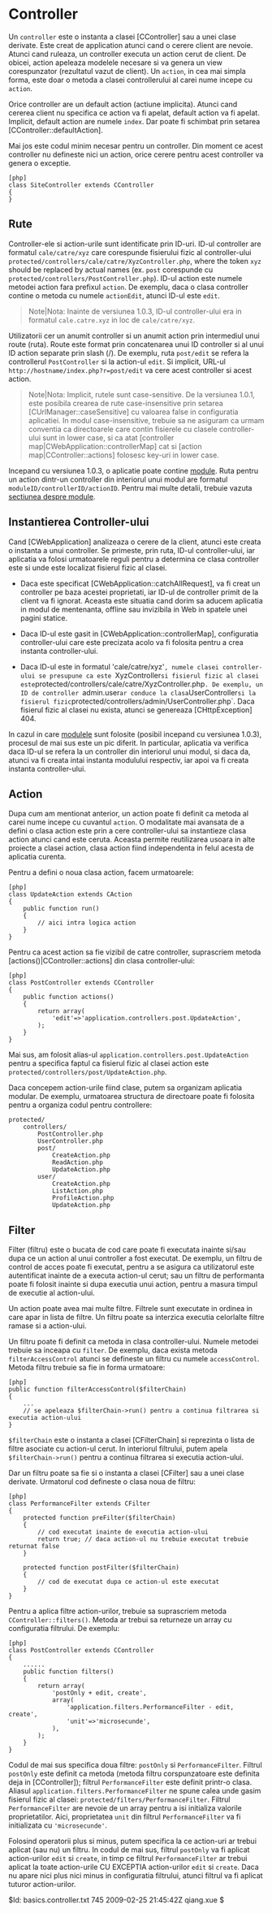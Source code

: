 Controller
==========

Un `controller` este o instanta a clasei [CController] sau a unei clase derivate. Este
creat de application atunci cand o cerere client are nevoie. Atunci cand ruleaza,
un controller executa un action cerut de client. De obicei, action apeleaza
modelele necesare si va genera un view corespunzator (rezultatul vazut de client). 
Un `action`, in cea mai simpla forma, este doar o metoda a clasei controllerului
al carei nume incepe cu `action`.

Orice controller are un default action (actiune implicita). Atunci cand cererea client
nu specifica ce action va fi apelat, default action va fi apelat. Implicit,
default action are numele `index`. Dar poate fi schimbat prin setarea [CController::defaultAction].

Mai jos este codul minim necesar pentru un controller. Din moment ce acest controller
nu defineste nici un action, orice cerere pentru acest controller va genera o exceptie.

~~~
[php]
class SiteController extends CController
{
}
~~~


Rute
----

Controller-ele si action-urile sunt identificate prin ID-uri. ID-ul controller are formatul
`cale/catre/xyz` care corespunde fisierului fizic al controller-ului
`protected/controllers/cale/catre/XyzController.php`, where the token `xyz`
should be replaced by actual names (ex. `post` corespunde cu
`protected/controllers/PostController.php`). ID-ul action este numele metodei action
fara prefixul `action`. De exemplu, daca o clasa controller contine o metoda cu numele
`actionEdit`, atunci ID-ul este `edit`.

> Note|Nota: Inainte de versiunea 1.0.3, ID-ul controller-ului era in formatul `cale.catre.xyz`
in loc de `cale/catre/xyz`.

Utilizatorii cer un anumit controller si un anumit action prin intermediul unui route (ruta).
Route este format prin concatenarea unui ID controller si al unui ID action separate prin slash (/).
De exemplu, ruta `post/edit` se refera la controllerul `PostController` si la action-ul `edit`.
Si implicit, URL-ul `http://hostname/index.php?r=post/edit` va cere acest controller si acest action.

>Note|Nota: Implicit, rutele sunt case-sensitive. De la versiunea 1.0.1, este posibila crearea de rute
>case-insensitive prin setarea [CUrlManager::caseSensitive] cu valoarea false in configuratia aplicatiei.
>In modul case-insensitive, trebuie sa ne asiguram ca urmam conventia ca directoarele care contin
>fisierele cu clasele controller-ului sunt in lower case, si ca atat [controller map|CWebApplication::controllerMap]
>cat si [action map|CController::actions] folosesc key-uri in lower case.

Incepand cu versiunea 1.0.3, o aplicatie poate contine [module](/doc/guide/basics.module). Ruta pentru un action
dintr-un controller din interiorul unui modul are formatul `moduleID/controllerID/actionID`. Pentru mai multe detalii,
trebuie vazuta [sectiunea despre module](/doc/guide/basics.module).

Instantierea Controller-ului
----------------------------

Cand [CWebApplication] analizeaza o cerere de la client, atunci este creata o instanta a unui controller.
Se primeste, prin ruta, ID-ul controller-ului, iar aplicatia va folosi urmatoarele reguli pentru a
determina ce clasa controller este si unde este localizat fisierul fizic al clasei.

   - Daca este specificat [CWebApplication::catchAllRequest], va fi creat un controller pe baza acestei
proprietati, iar ID-ul de controller primit de la client va fi ignorat. Aceasta este situatia cand dorim sa
aducem aplicatia in modul de mentenanta, offline sau invizibila in Web in spatele unei pagini statice. 

   - Daca ID-ul este gasit in [CWebApplication::controllerMap], configuratia controller-ului care este precizata
acolo va fi folosita pentru a crea instanta controller-ului. 

   - Daca ID-ul este in formatul 'cale/catre/xyz'`, numele clasei controller-ului se presupune ca este
`XyzController` si fisierul fizic al clasei este `protected/controllers/cale/catre/XyzController.php`. De exemplu,
un ID de controller `admin.user` ar conduce la clasa `UserController` si la fisierul fizic
`protected/controllers/admin/UserController.php`. Daca fisierul fizic al clasei nu exista, atunci se genereaza [CHttpException] 404.

In cazul in care [modulele](/doc/guide/basics.module) sunt folosite 
(posibil incepand cu versiunea 1.0.3), procesul de mai sus este un pic
diferit. In particular, aplicatia va verifica daca ID-ul se refera la
un controller din interiorul unui modul, si daca da, atunci va fi creata intai
instanta modulului respectiv, iar apoi va fi creata instanta controller-ului.

Action
------

Dupa cum am mentionat anterior, un action poate fi definit ca metoda al carei nume incepe cu cuvantul `action`. O modalitate mai
avansata de a defini o clasa action este prin a cere controller-ului sa instantieze clasa action atunci cand este ceruta.
Aceasta permite reutilizarea usoara in alte proiecte a clasei action, clasa action fiind independenta in felul acesta
de aplicatia curenta.

Pentru a defini o noua clasa action, facem urmatoarele:

~~~
[php]
class UpdateAction extends CAction
{
	public function run()
	{
		// aici intra logica action
	}
}
~~~

Pentru ca acest action sa fie vizibil de catre controller, suprascriem
metoda [actions()|CController::actions] din clasa controller-ului:

~~~
[php]
class PostController extends CController
{
	public function actions()
	{
		return array(
			'edit'=>'application.controllers.post.UpdateAction',
		);
	}
}
~~~

Mai sus, am folosit alias-ul `application.controllers.post.UpdateAction` pentru a specifica
faptul ca fisierul fizic al clasei action este `protected/controllers/post/UpdateAction.php`.

Daca concepem action-urile fiind clase, putem sa organizam aplicatia modular.
De exemplu, urmatoarea structura de directoare poate fi folosita pentru a organiza codul pentru controllere:

~~~
protected/
    controllers/
        PostController.php
        UserController.php
        post/
            CreateAction.php
            ReadAction.php
            UpdateAction.php
        user/
            CreateAction.php
            ListAction.php
            ProfileAction.php
            UpdateAction.php
~~~

Filter
------

Filter (filtru) este o bucata de cod care poate fi executata inainte si/sau
dupa ce un action al unui controller a fost executat. De exemplu, un filtru de control de acces
poate fi executat, pentru a se asigura ca utilizatorul este autentificat inainte de a executa
action-ul cerut; sau un filtru de performanta poate fi folosit inainte si dupa executia unui action, pentru
a masura timpul de executie al action-ului.

Un action poate avea mai multe filtre. Filtrele sunt executate in ordinea in care apar in lista de filtre.
Un filtru poate sa interzica executia celorlalte filtre ramase si a action-ului. 

Un filtru poate fi definit ca metoda in clasa controller-ului. Numele metodei trebuie sa
inceapa cu `filter`. De exemplu, daca exista metoda `filterAccessControl` atunci se defineste un filtru
cu numele `accessControl`. Metoda filtru trebuie sa fie in forma urmatoare: 

~~~
[php]
public function filterAccessControl($filterChain)
{
	...
	// se apeleaza $filterChain->run() pentru a continua filtrarea si executia action-ului
}
~~~

`$filterChain` este o instanta a clasei [CFilterChain] si reprezinta o lista de filtre asociate
cu action-ul cerut. In interiorul filtrului, putem apela `$filterChain->run()` pentru a continua
filtrarea si executia action-ului.

Dar un filtru poate sa fie si o instanta a clasei [CFilter] sau a unei clase derivate.
Urmatorul cod defineste o clasa noua de filtru:

~~~
[php]
class PerformanceFilter extends CFilter
{
	protected function preFilter($filterChain)
	{
		// cod executat inainte de executia action-ului
		return true; // daca action-ul nu trebuie executat trebuie returnat false
	}

	protected function postFilter($filterChain)
	{
		// cod de executat dupa ce action-ul este executat
	}
}
~~~

Pentru a aplica filtre action-urilor, trebuie sa suprascriem metoda `CController::filters()`.
Metoda ar trebui sa returneze un array cu configuratia filtrului. De exemplu:

~~~
[php]
class PostController extends CController
{
	......
	public function filters()
	{
		return array(
			'postOnly + edit, create',
			array(
				'application.filters.PerformanceFilter - edit, create',
				'unit'=>'microsecunde',
			),
		);
	}
}
~~~

Codul de mai sus specifica doua filtre: `postOnly` si `PerformanceFilter`.
Filtrul `postOnly` este definit ca metoda (metoda filtru corspunzatoare este
definita deja in [CController]); filtrul `PerformanceFilter` este definit printr-o clasa.
Aliasul `application.filters.PerformanceFilter` ne spune calea unde gasim fisierul fizic al clasei:
`protected/filters/PerformanceFilter`. Filtrul `PerformanceFilter` are nevoie de un array pentru a isi
initializa valorile proprietatilor. Aici, proprietatea `unit` din filtrul `PerformanceFilter`
va fi initializata cu `'microsecunde'`.

Folosind operatorii plus si minus, putem specifica la ce action-uri ar trebui aplicat (sau nu) un filtru.
In codul de mai sus, filtrul `postOnly` va fi aplicat action-urilor 
`edit` si `create`, in timp ce filtrul `PerformanceFilter` ar trebui aplicat la toate action-urile
CU EXCEPTIA action-urilor `edit` si `create`. Daca nu apare nici plus nici minus in configuratia filtrului,
atunci filtrul va fi aplicat tuturor action-urilor.
<div class="revision">$Id: basics.controller.txt 745 2009-02-25 21:45:42Z qiang.xue $</div>